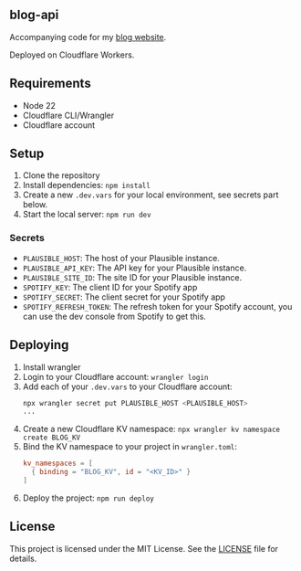 ## blog-api

Accompanying code for my [blog website](https://blog.n4o.xyz).

Deployed on Cloudflare Workers.

## Requirements
- Node 22
- Cloudflare CLI/Wrangler
- Cloudflare account

## Setup
1. Clone the repository
2. Install dependencies: `npm install`
3. Create a new `.dev.vars` for your local environment, see secrets part below.
4. Start the local server: `npm run dev`

### Secrets
- `PLAUSIBLE_HOST`: The host of your Plausible instance.
- `PLAUSIBLE_API_KEY`: The API key for your Plausible instance.
- `PLAUSIBLE_SITE_ID`: The site ID for your Plausible instance.
- `SPOTIFY_KEY`: The client ID for your Spotify app
- `SPOTIFY_SECRET`: The client secret for your Spotify app
- `SPOTIFY_REFRESH_TOKEN`: The refresh token for your Spotify account, you can use the dev console from Spotify to get this.

## Deploying
1. Install wrangler
2. Login to your Cloudflare account: `wrangler login`
3. Add each of your `.dev.vars` to your Cloudflare account:
   ```bash
   npx wrangler secret put PLAUSIBLE_HOST <PLAUSIBLE_HOST>
   ...
4. Create a new Cloudflare KV namespace: `npx wrangler kv namespace create BLOG_KV`
5. Bind the KV namespace to your project in `wrangler.toml`:
   ```toml
   kv_namespaces = [
	 { binding = "BLOG_KV", id = "<KV_ID>" }
   ]
   ```
5. Deploy the project: `npm run deploy`

## License

This project is licensed under the MIT License. See the [LICENSE](LICENSE) file for details.
